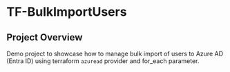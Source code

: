 # TF-BulkImportUsers

## Project Overview

Demo project to showcase how to manage bulk import of users to Azure AD (Entra ID) using terraform `azuread` provider and for_each parameter.
